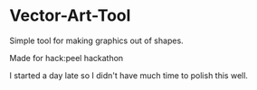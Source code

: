 # Vector-Art-Tool
Simple tool for making graphics out of shapes.

Made for hack:peel hackathon

I started a day late so I didn't have much time to polish this well.
